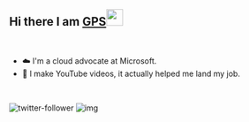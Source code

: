 <!--
**madebygps/madebygps** is a ✨ _special_ ✨ repository because its `README.md` (this file) appears on your GitHub profile.

Here are some ideas to get you started:

- 🔭 I’m currently working on ...
- 🌱 I’m currently learning ...
- 👯 I’m looking to collaborate on ...
- 🤔 I’m looking for help with ...
- 💬 Ask me about ...
- 📫 How to reach me: ...
- 😄 Pronouns: ...
- ⚡ Fun fact: ...
-->

## Hi there I am [GPS](https://madebygps.com/about)<img src="https://raw.githubusercontent.com/MartinHeinz/MartinHeinz/master/wave.gif" width="30px">
<br/>

- ☁️  I'm a cloud advocate at Microsoft.
- 🎥  I make YouTube videos, it actually helped me land my job.

<br/>

![twitter-follower](https://img.shields.io/twitter/follow/madebygps?style=social) ![img](https://img.shields.io/youtube/channel/subscribers/UCbjgKwnWnGG7sKCPTRgrFcw?label=YouTube%20Subscribers&style=social) 
